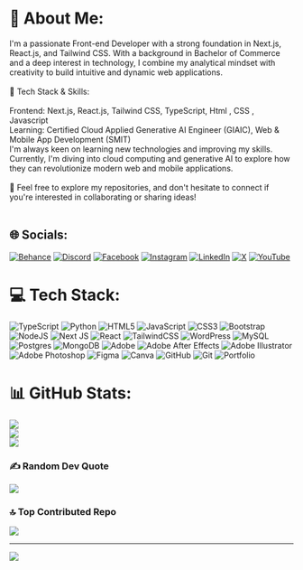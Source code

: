 # 💫 About Me:
I'm a passionate Front-end Developer with a strong foundation in Next.js, React.js, and Tailwind CSS. With a background in Bachelor of Commerce and a deep interest in technology, I combine my analytical mindset with creativity to build intuitive and dynamic web applications.<br><br>🔧 Tech Stack & Skills:<br><br>Frontend: Next.js, React.js, Tailwind CSS, TypeScript, Html , CSS , Javascript<br>Learning: Certified Cloud Applied Generative AI Engineer (GIAIC), Web & Mobile App Development (SMIT)<br>I'm always keen on learning new technologies and improving my skills. Currently, I'm diving into cloud computing and generative AI to explore how they can revolutionize modern web and mobile applications.<br><br>🔗 Feel free to explore my repositories, and don't hesitate to connect if you're interested in collaborating or sharing ideas!<br><br>


## 🌐 Socials:
[![Behance](https://img.shields.io/badge/Behance-1769ff?logo=behance&logoColor=white)](https://behance.net/sadafshahab12) [![Discord](https://img.shields.io/badge/Discord-%237289DA.svg?logo=discord&logoColor=white)](https://discord.gg/sadafshahab12) [![Facebook](https://img.shields.io/badge/Facebook-%231877F2.svg?logo=Facebook&logoColor=white)](https://facebook.com/sadafshahab) [![Instagram](https://img.shields.io/badge/Instagram-%23E4405F.svg?logo=Instagram&logoColor=white)](https://instagram.com/sadafshahab12) [![LinkedIn](https://img.shields.io/badge/LinkedIn-%230077B5.svg?logo=linkedin&logoColor=white)](https://linkedin.com/in/sadaf-shahab-ssr123) [![X](https://img.shields.io/badge/X-black.svg?logo=X&logoColor=white)](https://x.com/sadafshahab12) [![YouTube](https://img.shields.io/badge/YouTube-%23FF0000.svg?logo=YouTube&logoColor=white)](https://youtube.com/@SadafShahab-ssr12-Webdeveloper) 

# 💻 Tech Stack:
![TypeScript](https://img.shields.io/badge/typescript-%23007ACC.svg?style=plastic&logo=typescript&logoColor=white) ![Python](https://img.shields.io/badge/python-3670A0?style=plastic&logo=python&logoColor=ffdd54) ![HTML5](https://img.shields.io/badge/html5-%23E34F26.svg?style=plastic&logo=html5&logoColor=white) ![JavaScript](https://img.shields.io/badge/javascript-%23323330.svg?style=plastic&logo=javascript&logoColor=%23F7DF1E) ![CSS3](https://img.shields.io/badge/css3-%231572B6.svg?style=plastic&logo=css3&logoColor=white) ![Bootstrap](https://img.shields.io/badge/bootstrap-%238511FA.svg?style=plastic&logo=bootstrap&logoColor=white) ![NodeJS](https://img.shields.io/badge/node.js-6DA55F?style=plastic&logo=node.js&logoColor=white) ![Next JS](https://img.shields.io/badge/Next-black?style=plastic&logo=next.js&logoColor=white) ![React](https://img.shields.io/badge/react-%2320232a.svg?style=plastic&logo=react&logoColor=%2361DAFB) ![TailwindCSS](https://img.shields.io/badge/tailwindcss-%2338B2AC.svg?style=plastic&logo=tailwind-css&logoColor=white) ![WordPress](https://img.shields.io/badge/WordPress-%23117AC9.svg?style=plastic&logo=WordPress&logoColor=white) ![MySQL](https://img.shields.io/badge/mysql-4479A1.svg?style=plastic&logo=mysql&logoColor=white) ![Postgres](https://img.shields.io/badge/postgres-%23316192.svg?style=plastic&logo=postgresql&logoColor=white) ![MongoDB](https://img.shields.io/badge/MongoDB-%234ea94b.svg?style=plastic&logo=mongodb&logoColor=white) ![Adobe](https://img.shields.io/badge/adobe-%23FF0000.svg?style=plastic&logo=adobe&logoColor=white) ![Adobe After Effects](https://img.shields.io/badge/Adobe%20After%20Effects-9999FF.svg?style=plastic&logo=Adobe%20After%20Effects&logoColor=white) ![Adobe Illustrator](https://img.shields.io/badge/adobe%20illustrator-%23FF9A00.svg?style=plastic&logo=adobe%20illustrator&logoColor=white) ![Adobe Photoshop](https://img.shields.io/badge/adobe%20photoshop-%2331A8FF.svg?style=plastic&logo=adobe%20photoshop&logoColor=white) ![Figma](https://img.shields.io/badge/figma-%23F24E1E.svg?style=plastic&logo=figma&logoColor=white) ![Canva](https://img.shields.io/badge/Canva-%2300C4CC.svg?style=plastic&logo=Canva&logoColor=white) ![GitHub](https://img.shields.io/badge/github-%23121011.svg?style=plastic&logo=github&logoColor=white) ![Git](https://img.shields.io/badge/git-%23F05033.svg?style=plastic&logo=git&logoColor=white) ![Portfolio](https://img.shields.io/badge/Portfolio-%23000000.svg?style=plastic&logo=firefox&logoColor=#FF7139)
# 📊 GitHub Stats:
![](https://github-readme-stats.vercel.app/api?username=sadafshahab12&theme=react&hide_border=false&include_all_commits=false&count_private=false)<br/>
![](https://github-readme-streak-stats.herokuapp.com/?user=sadafshahab12&theme=react&hide_border=false)<br/>
![](https://github-readme-stats.vercel.app/api/top-langs/?username=sadafshahab12&theme=react&hide_border=false&include_all_commits=false&count_private=false&layout=compact)

### ✍️ Random Dev Quote
![](https://quotes-github-readme.vercel.app/api?type=horizontal&theme=radical)

### 🔝 Top Contributed Repo
![](https://github-contributor-stats.vercel.app/api?username=sadafshahab12&limit=5&theme=rose&combine_all_yearly_contributions=true)

---
[![](https://visitcount.itsvg.in/api?id=sadafshahab12&icon=8&color=6)](https://visitcount.itsvg.in)

<!-- Proudly created with GPRM ( https://gprm.itsvg.in ) -->
